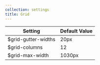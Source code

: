```yaml
---
collection: settings
title: Grid
---
```


Setting  | Default Value
 ------------- | -------------
$grid-gutter-widths   | 20px
$grid-columns   | 12
$grid-max-width   | 1030px
